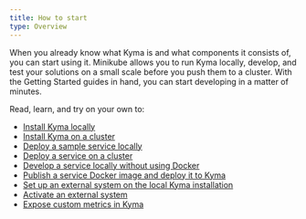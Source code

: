 ```yaml
---
title: How to start
type: Overview
---
```


When you already know what Kyma is and what components it consists of, you can start using it. Minikube allows you to run Kyma locally, develop, and test your solutions on a small scale before you push them to a cluster. With the Getting Started guides in hand, you can start developing in a matter of minutes.

Read, learn, and try on your own to:
- [Install Kyma locally](https://kyma-project.io/docs/latest/root/kyma#getting-started-local-kyma-installation)
- [Install Kyma on a cluster](https://kyma-project.io/docs/latest/root/kyma#getting-started-cluster-kyma-installation)
- [Deploy a sample service locally](https://kyma-project.io/docs/latest/root/kyma#getting-started-sample-service-deployment-on-local)
- [Deploy a service on a cluster](https://kyma-project.io/docs/latest/root/kyma#getting-started-install-kyma-on-a-gke-cluster)
- [Develop a service locally without using Docker](https://kyma-project.io/docs/latest/root/kyma#getting-started-develop-a-service-locally-without-using-docker)
- [Publish a service Docker image and deploy it to Kyma](https://kyma-project.io/docs/latest/root/kyma#getting-started-publish-a-service-docker-image-and-deploy-it-to-kyma)
- [Set up an external system on the local Kyma installation](https://kyma-project.io/docs/latest/components/application-connector#getting-started-set-up-a-remote-environment-on-local-kyma-installation)
- [Activate an external system](https://kyma-project.io/docs/latest/components/application-connector#getting-started-activate-a-remoteenvironment-using-environmentmapping)
- [Expose custom metrics in Kyma](https://kyma-project.io/docs/latest/components/monitoring#getting-started-expose-custom-metrics-in-kyma)
